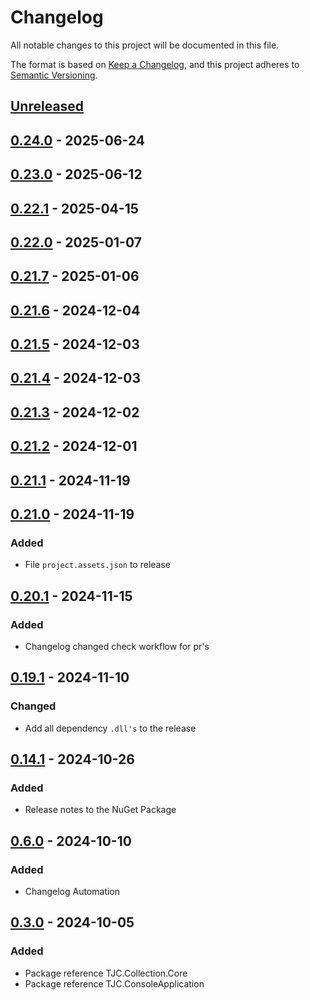 # Changelog

All notable changes to this project will be documented in this file.

The format is based on [Keep a Changelog](https://keepachangelog.com/en/1.1.0/),
and this project adheres to [Semantic Versioning](https://semver.org/spec/v2.0.0.html).

## [Unreleased]

## [0.24.0] - 2025-06-24

## [0.23.0] - 2025-06-12

## [0.22.1] - 2025-04-15

## [0.22.0] - 2025-01-07

## [0.21.7] - 2025-01-06

## [0.21.6] - 2024-12-04

## [0.21.5] - 2024-12-03

## [0.21.4] - 2024-12-03

## [0.21.3] - 2024-12-02

## [0.21.2] - 2024-12-01

## [0.21.1] - 2024-11-19

## [0.21.0] - 2024-11-19

### Added

- File `project.assets.json` to release

## [0.20.1] - 2024-11-15

### Added

- Changelog changed check workflow for pr's

## [0.19.1] - 2024-11-10

### Changed

- Add all dependency `.dll's` to the release

## [0.14.1] - 2024-10-26

### Added

- Release notes to the NuGet Package

## [0.6.0] - 2024-10-10

### Added

- Changelog Automation

## [0.3.0] - 2024-10-05

### Added

- Package reference TJC.Collection.Core
- Package reference TJC.ConsoleApplication

[Unreleased]: https://github.com/TJC-Tools/TJC.Collection.Console/compare/v0.24.0...HEAD

[0.24.0]: https://github.com/TJC-Tools/TJC.Collection.Console/compare/v0.23.0...v0.24.0

[0.23.0]: https://github.com/TJC-Tools/TJC.Collection.Console/compare/v0.22.1...v0.23.0

[0.22.1]: https://github.com/TJC-Tools/TJC.Collection.Console/compare/v0.22.0...v0.22.1

[0.22.0]: https://github.com/TJC-Tools/TJC.Collection.Console/compare/v0.21.7...v0.22.0

[0.21.7]: https://github.com/TJC-Tools/TJC.Collection.Console/compare/v0.21.6...v0.21.7

[0.21.6]: https://github.com/TJC-Tools/TJC.Collection.Console/compare/v0.21.5...v0.21.6

[0.21.5]: https://github.com/TJC-Tools/TJC.Collection.Console/compare/v0.21.4...v0.21.5

[0.21.4]: https://github.com/TJC-Tools/TJC.Collection.Console/compare/v0.21.3...v0.21.4

[0.21.3]: https://github.com/TJC-Tools/TJC.Collection.Console/compare/v0.21.2...v0.21.3

[0.21.2]: https://github.com/TJC-Tools/TJC.Collection.Console/compare/v0.21.1...v0.21.2

[0.21.1]: https://github.com/TJC-Tools/TJC.Collection.Console/compare/v0.21.0...v0.21.1

[0.21.0]: https://github.com/TJC-Tools/TJC.Collection.Console/compare/v0.20.1...v0.21.0

[0.20.1]: https://github.com/TJC-Tools/TJC.Collection.Console/compare/v0.19.1...v0.20.1

[0.19.1]: https://github.com/TJC-Tools/TJC.Collection.Console/compare/v0.14.1...v0.19.1

[0.14.1]: https://github.com/TJC-Tools/TJC.Collection.Console/compare/v0.6.0...v0.14.1

[0.6.0]: https://github.com/TJC-Tools/TJC.Collection.Console/compare/v0.3.0...v0.6.0

[0.3.0]: https://github.com/TJC-Tools/TJC.Collection.Console/releases/tag/v0.3.0
